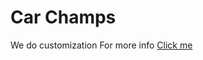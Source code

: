 # Car Champs
We do customization
For more info <a href="https://vivek0004.github.io/Car-Champs">Click me</a>
